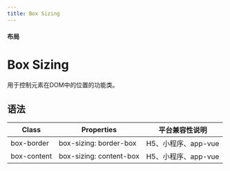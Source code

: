 ```yaml
---
title: Box Sizing
---
```


#### <span class="text-lg text-gray-500 font-normal">布局</span>

# Box Sizing
<a-typography-text>
    用于控制元素在DOM中的位置的功能类。
</a-typography-text>

<CssPrefix />

## 语法
| Class | Properties | 平台兼容性说明
| --- | --- | ---
| <a-link status="success">box-border</a-link> | <a-link>box-sizing: border-box</a-link> | H5、小程序、app-vue
| <a-link status="success">box-content</a-link> | <a-link>box-sizing: content-box</a-link> | H5、小程序、app-vue